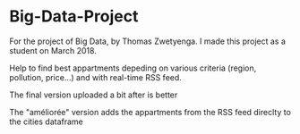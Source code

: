 # Big-Data-Project
For the project of Big Data, by Thomas Zwetyenga.
I made this project as a student on March 2018.

Help to find best appartments depeding on various criteria (region, pollution, price...) and with real-time RSS feed.

The final version uploaded a bit after is better

The "améliorée" version adds the appartments from the RSS feed direclty to the cities dataframe
